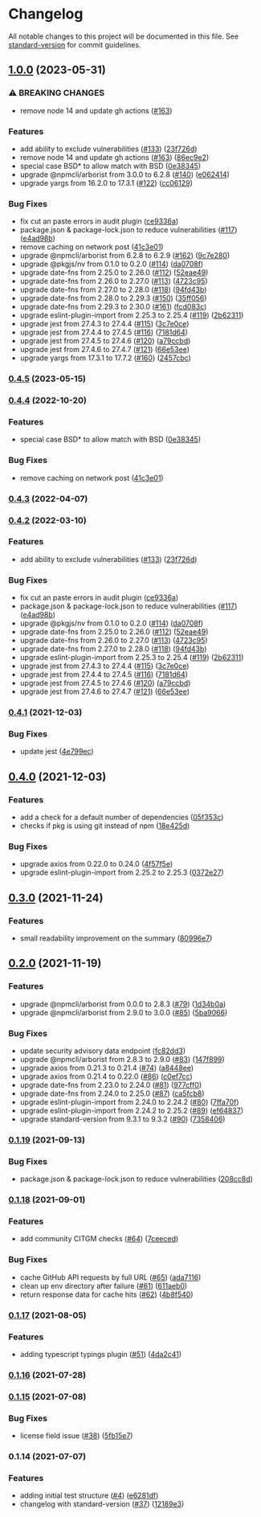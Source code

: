 # Changelog

All notable changes to this project will be documented in this file. See [standard-version](https://github.com/conventional-changelog/standard-version) for commit guidelines.

## [1.0.0](https://github.com/nodeshift/npcheck/compare/v0.4.1...v1.0.0) (2023-05-31)


### ⚠ BREAKING CHANGES

* remove node 14 and update gh actions ([#163](https://github.com/nodeshift/npcheck/issues/163))

### Features

* add ability to exclude vulnerabilities ([#133](https://github.com/nodeshift/npcheck/issues/133)) ([23f726d](https://github.com/nodeshift/npcheck/commit/23f726dd6dc0070c223ee836ce3b0d3fa412a2ed))
* remove node 14 and update gh actions ([#163](https://github.com/nodeshift/npcheck/issues/163)) ([86ec9e2](https://github.com/nodeshift/npcheck/commit/86ec9e2be0b2904a426c3705a19aba63cae3bc82))
* special case BSD* to allow match with BSD ([0e38345](https://github.com/nodeshift/npcheck/commit/0e38345260335973fc070249b76336a79a8b4718))
* upgrade @npmcli/arborist from 3.0.0 to 6.2.8 ([#140](https://github.com/nodeshift/npcheck/issues/140)) ([e062414](https://github.com/nodeshift/npcheck/commit/e06241441b32147a41a2f8656bb1b31463ad4d5d))
* upgrade yargs from 16.2.0 to 17.3.1 ([#122](https://github.com/nodeshift/npcheck/issues/122)) ([cc06129](https://github.com/nodeshift/npcheck/commit/cc06129dd7b3e7adacfb3e70a5cd4c4b7e9b5bd1))


### Bug Fixes

* fix cut an paste errors in audit plugin ([ce9336a](https://github.com/nodeshift/npcheck/commit/ce9336a2f9d92df12ff27362cc92cd95d1b8a96a))
* package.json & package-lock.json to reduce vulnerabilities ([#117](https://github.com/nodeshift/npcheck/issues/117)) ([e4ad98b](https://github.com/nodeshift/npcheck/commit/e4ad98b61004421fccbcc480a501dd8bae1a1a83))
* remove caching on network post ([41c3e01](https://github.com/nodeshift/npcheck/commit/41c3e018f720e210ee227ffc9a1e88fe16074d92))
* upgrade @npmcli/arborist from 6.2.8 to 6.2.9 ([#162](https://github.com/nodeshift/npcheck/issues/162)) ([9c7e280](https://github.com/nodeshift/npcheck/commit/9c7e2805e4198fb51b4b87a9048afa8b41448dd3))
* upgrade @pkgjs/nv from 0.1.0 to 0.2.0 ([#114](https://github.com/nodeshift/npcheck/issues/114)) ([da0708f](https://github.com/nodeshift/npcheck/commit/da0708fbd29a4c9822994a9ba042ec6704c4172e))
* upgrade date-fns from 2.25.0 to 2.26.0 ([#112](https://github.com/nodeshift/npcheck/issues/112)) ([52eae49](https://github.com/nodeshift/npcheck/commit/52eae49e2691ca33f7412d0a85d79a928a29d963))
* upgrade date-fns from 2.26.0 to 2.27.0 ([#113](https://github.com/nodeshift/npcheck/issues/113)) ([4723c95](https://github.com/nodeshift/npcheck/commit/4723c95f29b713287ba31e4fd1dc174947347e29))
* upgrade date-fns from 2.27.0 to 2.28.0 ([#118](https://github.com/nodeshift/npcheck/issues/118)) ([94fd43b](https://github.com/nodeshift/npcheck/commit/94fd43bce838aeef639bf8c011a915c69f99e33c))
* upgrade date-fns from 2.28.0 to 2.29.3 ([#150](https://github.com/nodeshift/npcheck/issues/150)) ([35ff056](https://github.com/nodeshift/npcheck/commit/35ff05662edae0301028ac1f6abc13596bec69f4))
* upgrade date-fns from 2.29.3 to 2.30.0 ([#161](https://github.com/nodeshift/npcheck/issues/161)) ([fcd083c](https://github.com/nodeshift/npcheck/commit/fcd083ccb16e3ab367c8e2c9019f4d1a23c44316))
* upgrade eslint-plugin-import from 2.25.3 to 2.25.4 ([#119](https://github.com/nodeshift/npcheck/issues/119)) ([2b62311](https://github.com/nodeshift/npcheck/commit/2b62311fed798dd1a225fa6c9113b840e2b1eac1))
* upgrade jest from 27.4.3 to 27.4.4 ([#115](https://github.com/nodeshift/npcheck/issues/115)) ([3c7e0ce](https://github.com/nodeshift/npcheck/commit/3c7e0ce8108d6fcf3f15ee06ccc4dd0010b774f3))
* upgrade jest from 27.4.4 to 27.4.5 ([#116](https://github.com/nodeshift/npcheck/issues/116)) ([7181d64](https://github.com/nodeshift/npcheck/commit/7181d64017d98a8ae29d1a9b0289eec3c7b8d73f))
* upgrade jest from 27.4.5 to 27.4.6 ([#120](https://github.com/nodeshift/npcheck/issues/120)) ([a79ccbd](https://github.com/nodeshift/npcheck/commit/a79ccbdba339598cd72fa16c1535a642adf17519))
* upgrade jest from 27.4.6 to 27.4.7 ([#121](https://github.com/nodeshift/npcheck/issues/121)) ([66e53ee](https://github.com/nodeshift/npcheck/commit/66e53ee0d4183a811d309396a0e0fc41f93f8baf))
* upgrade yargs from 17.3.1 to 17.7.2 ([#160](https://github.com/nodeshift/npcheck/issues/160)) ([2457cbc](https://github.com/nodeshift/npcheck/commit/2457cbc498ca673d5bd24d6597c02ebb668698ce))

### [0.4.5](https://github.com/nodeshift/npcheck/compare/v0.4.4...v0.4.5) (2023-05-15)

### [0.4.4](https://github.com/nodeshift/npcheck/compare/v0.4.3...v0.4.4) (2022-10-20)


### Features

* special case BSD* to allow match with BSD ([0e38345](https://github.com/nodeshift/npcheck/commit/0e38345260335973fc070249b76336a79a8b4718))


### Bug Fixes

* remove caching on network post ([41c3e01](https://github.com/nodeshift/npcheck/commit/41c3e018f720e210ee227ffc9a1e88fe16074d92))

### [0.4.3](https://github.com/nodeshift/npcheck/compare/v0.4.2...v0.4.3) (2022-04-07)

### [0.4.2](https://github.com/nodeshift/npcheck/compare/v0.4.1...v0.4.2) (2022-03-10)


### Features

* add ability to exclude vulnerabilities ([#133](https://github.com/nodeshift/npcheck/issues/133)) ([23f726d](https://github.com/nodeshift/npcheck/commit/23f726dd6dc0070c223ee836ce3b0d3fa412a2ed))


### Bug Fixes

* fix cut an paste errors in audit plugin ([ce9336a](https://github.com/nodeshift/npcheck/commit/ce9336a2f9d92df12ff27362cc92cd95d1b8a96a))
* package.json & package-lock.json to reduce vulnerabilities ([#117](https://github.com/nodeshift/npcheck/issues/117)) ([e4ad98b](https://github.com/nodeshift/npcheck/commit/e4ad98b61004421fccbcc480a501dd8bae1a1a83))
* upgrade @pkgjs/nv from 0.1.0 to 0.2.0 ([#114](https://github.com/nodeshift/npcheck/issues/114)) ([da0708f](https://github.com/nodeshift/npcheck/commit/da0708fbd29a4c9822994a9ba042ec6704c4172e))
* upgrade date-fns from 2.25.0 to 2.26.0 ([#112](https://github.com/nodeshift/npcheck/issues/112)) ([52eae49](https://github.com/nodeshift/npcheck/commit/52eae49e2691ca33f7412d0a85d79a928a29d963))
* upgrade date-fns from 2.26.0 to 2.27.0 ([#113](https://github.com/nodeshift/npcheck/issues/113)) ([4723c95](https://github.com/nodeshift/npcheck/commit/4723c95f29b713287ba31e4fd1dc174947347e29))
* upgrade date-fns from 2.27.0 to 2.28.0 ([#118](https://github.com/nodeshift/npcheck/issues/118)) ([94fd43b](https://github.com/nodeshift/npcheck/commit/94fd43bce838aeef639bf8c011a915c69f99e33c))
* upgrade eslint-plugin-import from 2.25.3 to 2.25.4 ([#119](https://github.com/nodeshift/npcheck/issues/119)) ([2b62311](https://github.com/nodeshift/npcheck/commit/2b62311fed798dd1a225fa6c9113b840e2b1eac1))
* upgrade jest from 27.4.3 to 27.4.4 ([#115](https://github.com/nodeshift/npcheck/issues/115)) ([3c7e0ce](https://github.com/nodeshift/npcheck/commit/3c7e0ce8108d6fcf3f15ee06ccc4dd0010b774f3))
* upgrade jest from 27.4.4 to 27.4.5 ([#116](https://github.com/nodeshift/npcheck/issues/116)) ([7181d64](https://github.com/nodeshift/npcheck/commit/7181d64017d98a8ae29d1a9b0289eec3c7b8d73f))
* upgrade jest from 27.4.5 to 27.4.6 ([#120](https://github.com/nodeshift/npcheck/issues/120)) ([a79ccbd](https://github.com/nodeshift/npcheck/commit/a79ccbdba339598cd72fa16c1535a642adf17519))
* upgrade jest from 27.4.6 to 27.4.7 ([#121](https://github.com/nodeshift/npcheck/issues/121)) ([66e53ee](https://github.com/nodeshift/npcheck/commit/66e53ee0d4183a811d309396a0e0fc41f93f8baf))

### [0.4.1](https://www.github.com/nodeshift/npcheck/compare/v0.4.0...v0.4.1) (2021-12-03)


### Bug Fixes

* update jest ([4e799ec](https://www.github.com/nodeshift/npcheck/commit/4e799ec1c096709b277e2e35331141fcefff027e))

## [0.4.0](https://www.github.com/nodeshift/npcheck/compare/v0.3.0...v0.4.0) (2021-12-03)


### Features

* add a check for a default number of dependencies ([05f353c](https://www.github.com/nodeshift/npcheck/commit/05f353c289a73742d9ef88ab71eff3a390e91a35))
* checks if pkg is using git instead of npm ([18e425d](https://www.github.com/nodeshift/npcheck/commit/18e425df4944c2202bd19fd7181ecad22b9bd08f))


### Bug Fixes

* upgrade axios from 0.22.0 to 0.24.0 ([4f57f5e](https://www.github.com/nodeshift/npcheck/commit/4f57f5ea9ff20e94819b8f2999df61c88697446d))
* upgrade eslint-plugin-import from 2.25.2 to 2.25.3 ([0372e27](https://www.github.com/nodeshift/npcheck/commit/0372e277b50859ad360f7745a228b54511e38372))

## [0.3.0](https://www.github.com/nodeshift/npcheck/compare/v0.2.0...v0.3.0) (2021-11-24)


### Features

* small readability improvement on the summary ([80996e7](https://www.github.com/nodeshift/npcheck/commit/80996e7b66f4bfd29308b314f9fe6caf7dcfe3bd))

## [0.2.0](https://www.github.com/nodeshift/npcheck/compare/v0.1.19...v0.2.0) (2021-11-19)


### Features

* upgrade @npmcli/arborist from 0.0.0 to 2.8.3 ([#79](https://www.github.com/nodeshift/npcheck/issues/79)) ([1d34b0a](https://www.github.com/nodeshift/npcheck/commit/1d34b0a80b56a8d7cc6cb6b0426bb53b7a2661a3))
* upgrade @npmcli/arborist from 2.9.0 to 3.0.0 ([#85](https://www.github.com/nodeshift/npcheck/issues/85)) ([5ba9066](https://www.github.com/nodeshift/npcheck/commit/5ba90662f7820a83dca01f51ee85d5b891169a7f))


### Bug Fixes

* update security advisory data endpoint ([fc82dd3](https://www.github.com/nodeshift/npcheck/commit/fc82dd3410db6d27876a28a36186872e666ed143))
* upgrade @npmcli/arborist from 2.8.3 to 2.9.0 ([#83](https://www.github.com/nodeshift/npcheck/issues/83)) ([147f899](https://www.github.com/nodeshift/npcheck/commit/147f899b18e77e03283abe5bbbfab9826d4a8e85))
* upgrade axios from 0.21.3 to 0.21.4 ([#74](https://www.github.com/nodeshift/npcheck/issues/74)) ([a8448ee](https://www.github.com/nodeshift/npcheck/commit/a8448eefd127b88b0f47e84038a3d3037f7f98c1))
* upgrade axios from 0.21.4 to 0.22.0 ([#86](https://www.github.com/nodeshift/npcheck/issues/86)) ([c0ef7cc](https://www.github.com/nodeshift/npcheck/commit/c0ef7cc3eaceea245690f71186e6cf6870bbab96))
* upgrade date-fns from 2.23.0 to 2.24.0 ([#81](https://www.github.com/nodeshift/npcheck/issues/81)) ([977cff0](https://www.github.com/nodeshift/npcheck/commit/977cff0b4cb7096d6e9942e8a7656fd3a421767e))
* upgrade date-fns from 2.24.0 to 2.25.0 ([#87](https://www.github.com/nodeshift/npcheck/issues/87)) ([ca5fcb8](https://www.github.com/nodeshift/npcheck/commit/ca5fcb8436dae2da5a4a9ffe38b016df1450ab0a))
* upgrade eslint-plugin-import from 2.24.0 to 2.24.2 ([#80](https://www.github.com/nodeshift/npcheck/issues/80)) ([7ffa70f](https://www.github.com/nodeshift/npcheck/commit/7ffa70f4136f8ad5a0b0a29a7173e7ac3a25718d))
* upgrade eslint-plugin-import from 2.24.2 to 2.25.2 ([#89](https://www.github.com/nodeshift/npcheck/issues/89)) ([ef64837](https://www.github.com/nodeshift/npcheck/commit/ef648370c5b6396e6d4b6af3087f0c4eca0ba8ce))
* upgrade standard-version from 9.3.1 to 9.3.2 ([#90](https://www.github.com/nodeshift/npcheck/issues/90)) ([7358406](https://www.github.com/nodeshift/npcheck/commit/7358406bbe5d8cedab043d8115e71d1c3d9b4b33))

### [0.1.19](https://github.com/nodeshift/npcheck/compare/v0.1.18...v0.1.19) (2021-09-13)


### Bug Fixes

* package.json & package-lock.json to reduce vulnerabilities ([208cc8d](https://github.com/nodeshift/npcheck/commit/208cc8d15b7776736f1a7a8d7a257a9fe5ceefba))

### [0.1.18](https://github.com/nodeshift/npcheck/compare/v0.1.17...v0.1.18) (2021-09-01)


### Features

* add community CITGM checks ([#64](https://github.com/nodeshift/npcheck/issues/64)) ([7ceeced](https://github.com/nodeshift/npcheck/commit/7ceeced4549ab2bc8bb455b52bea21b2ece7f436))


### Bug Fixes

* cache GitHub API requests by full URL ([#65](https://github.com/nodeshift/npcheck/issues/65)) ([ada7116](https://github.com/nodeshift/npcheck/commit/ada71160a746a0e0e541346931de6a73c4d7ee95))
* clean up env directory after failure ([#61](https://github.com/nodeshift/npcheck/issues/61)) ([611aeb0](https://github.com/nodeshift/npcheck/commit/611aeb055d3bedc3b5b5b7ac1a86275d913a903e))
* return response data for cache hits ([#62](https://github.com/nodeshift/npcheck/issues/62)) ([4b8f540](https://github.com/nodeshift/npcheck/commit/4b8f5404e8b57f68f1609d1283b45444542b99c4))

### [0.1.17](https://github.com/nodeshift/npcheck/compare/v0.1.16...v0.1.17) (2021-08-05)


### Features

* adding typescript typings plugin ([#51](https://github.com/nodeshift/npcheck/issues/51)) ([4da2c41](https://github.com/nodeshift/npcheck/commit/4da2c41fdbc8e5758ef341c1783d154bf6687136))

### [0.1.16](https://github.com/nodeshift/npcheck/compare/v0.1.15...v0.1.16) (2021-07-28)

### [0.1.15](https://github.com/nodeshift/npcheck/compare/v0.1.14...v0.1.15) (2021-07-08)


### Bug Fixes

* license field issue ([#38](https://github.com/nodeshift/npcheck/issues/38)) ([5fb15e7](https://github.com/nodeshift/npcheck/commit/5fb15e7cd40ee12f0686666ab6d142f9d52e63db))

### 0.1.14 (2021-07-07)


### Features

* adding initial test structure ([#4](https://github.com/nodeshift/npcheck/issues/4)) ([e6281df](https://github.com/nodeshift/npcheck/commit/e6281df6e803ced9c6d57460821af7d8a431480e))
* changelog with standard-version ([#37](https://github.com/nodeshift/npcheck/issues/37)) ([12189e3](https://github.com/nodeshift/npcheck/commit/12189e3a506f6028742877c84067df07b33101a2))
